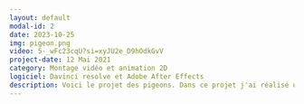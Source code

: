 ```yaml
---
layout: default
modal-id: 2
date: 2023-10-25
img: pigeon.png
video: 5-_wFc23cqU?si=xyJU2e_D9hOdkGvV
project-date: 12 Mai 2021
category: Montage vidéo et animation 2D
logiciel: Davinci resolve et Adobe After Effects
description: Voici le projet des pigeons. Dans ce projet j'ai réalisé une partie du tournage, du montage vidéo et sonore, animer de la 2D et fait des asssets pour les animations. Ce projet à été exposer au centre de la nature et à été qualifier finaliste d'un concours de vidéo.
---
```

